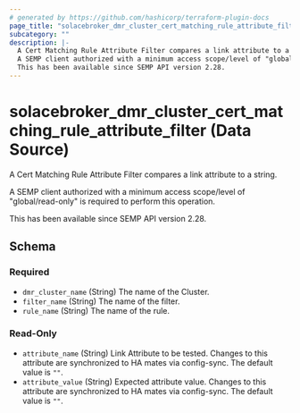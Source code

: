 ```yaml
---
# generated by https://github.com/hashicorp/terraform-plugin-docs
page_title: "solacebroker_dmr_cluster_cert_matching_rule_attribute_filter Data Source - solacebroker"
subcategory: ""
description: |-
  A Cert Matching Rule Attribute Filter compares a link attribute to a string.
  A SEMP client authorized with a minimum access scope/level of "global/read-only" is required to perform this operation.
  This has been available since SEMP API version 2.28.
---
```


# solacebroker_dmr_cluster_cert_matching_rule_attribute_filter (Data Source)

A Cert Matching Rule Attribute Filter compares a link attribute to a string.



A SEMP client authorized with a minimum access scope/level of "global/read-only" is required to perform this operation.

This has been available since SEMP API version 2.28.



<!-- schema generated by tfplugindocs -->
## Schema

### Required

- `dmr_cluster_name` (String) The name of the Cluster.
- `filter_name` (String) The name of the filter.
- `rule_name` (String) The name of the rule.

### Read-Only

- `attribute_name` (String) Link Attribute to be tested. Changes to this attribute are synchronized to HA mates via config-sync. The default value is `""`.
- `attribute_value` (String) Expected attribute value. Changes to this attribute are synchronized to HA mates via config-sync. The default value is `""`.
